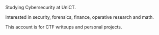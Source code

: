 Studying Cybersecurity at UniCT.

Interested in security, forensics, finance, operative research and math.

This account is for CTF writeups and personal projects.
